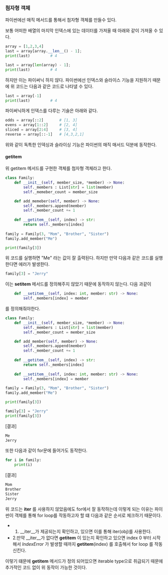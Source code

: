 
### 첨자형 객체
파이썬에선 매직 메서드를 통해서 첨자형 객체를 만들수 있다.

보통 어떠한 배열의 마지막 인덱스에 있는 데이터를 가져올 때 아래와 같이 가져올 수 있다.
```python
array = [1,2,3,4]
last = array[array.__len__() - 1];
print(last)         # 4

last = array[len(array) - 1];
print(last)         # 4
```

하지만 이는 파이써닉 하지 않다. 파이썬에선 인덱스와 슬라이스 기능을 지원하기 때문에 위 코드는 다음과 같은 코드로 나타낼 수 있다.

```python
last = array[-1]
print(last)         # 4
```

파이써닉하게 인덱스를 다루는 기술은 아래와 같다.
```python
odds = array[::2]       # [1, 3]
evens = array[1::2]     # [2, 4]
sliced = array[2:4]     # [3, 4]
reverse = array[::-1]   # [4,3,2,1]
```

위와 같이 독특한 인덱싱과 슬라이싱 기능은 파이썬의 매직 매서드 덕분에 동작한다.

#### __getitem__
위 getitem 메서드를 구현한 객체를 첨자형 객체라고 한다.
```python
class Family:
    def __init__(self, member_size, *member) -> None:
        self._members : List[str] = list(member)
        self._memeber_count = member_size

    def add_memeber(self, member) -> None:
        self._members.append(member)
        self._member_count += 1
               
    def __getitem__(self, index) -> str:
        return self._members[index]
    
family = Family(3, "Mom", "Brother", "Sister")
family.add_member("Me")

print(family[3])
```

위 코드를 실행하면 "Me" 라는 값이 잘 출력된다. 하지만 만약 다음과 같은 코드를 실행한다면 에러가 발생한다.

```python
family[3] = "Jerry"
```

이는 __setitem__ 메서드를 정의해주지 않았기 때문에 동작하지 않는다. 다음 과같이 

```python
    def __setitem__(self, index: int, member: str) -> None:
        self._members[index] = member
```
를 정의해줘야한다.

```python
class Family:
    def __init__(self, member_size, *member) -> None:
        self._members : List[str] = list(member)
        self._member_count = member_size

    def add_member(self, member) -> None:
        self._members.append(member)
        self._member_count += 1
               
    def __getitem__(self, index) -> str:
        return self._members[index]
    
    def __setitem__(self, index: int, member: str) -> None:
        self._members[index] = member
    
family = Family(3, "Mom", "Brother", "Sister")
family.add_member("Me")

print(family[3])

family[3] = "Jerry"
print(family[3])
```
[결과]
```bash
Me
Jerry
```

또한 다음과 같이 for문에 들어가도 동작한다.
```python
for i in family:
    print(i)
```

[결과]
```bash
Mom
Brother
Sister
Jerry
```

위 코드는 __iter__ 를 사용하지 않았음에도 for에서 잘 동작하는데 이렇게 되는 이유는 파이썬이 객체를 통해 for loop를 작동하고자 할 떄 다음과 같은 순서로 체크하기 때문이다.

+ 1. __iter__가 제공되는지 확인하고, 있으면 이를 통해 iter(obj)를 사용한다.
+ 2.만약 __iter__가 없다면 __getitem__ 이 있는지 확인하고 있으면 index 0 부터 시작해서 *IndexError* 가 발생할 때까지 __getitem__(index) 를 호출해서 for loop 를 작동신킨다.

이렇기 떄문에 __getitem__ 메서드가 정의 되어있으면 iterable type으로 취급되기 때문에 추가적인 코드 없이 위 동작이 가능한 것이다. 
